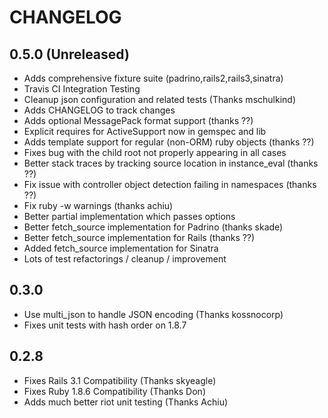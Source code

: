 # CHANGELOG

## 0.5.0 (Unreleased)

 * Adds comprehensive fixture suite (padrino,rails2,rails3,sinatra)
 * Travis CI Integration Testing
 * Cleanup json configuration and related tests (Thanks mschulkind)
 * Adds CHANGELOG to track changes
 * Adds optional MessagePack format support (thanks ??)
 * Explicit requires for ActiveSupport now in gemspec and lib
 * Adds template support for regular (non-ORM) ruby objects (thanks ??)
 * Fixes bug with the child root not properly appearing in all cases
 * Better stack traces by tracking source location in instance_eval (thanks ??)
 * Fix issue with controller object detection failing in namespaces (thanks ??)
 * Fix ruby -w warnings (thanks achiu)
 * Better partial implementation which passes options
 * Better fetch_source implementation for Padrino (thanks skade)
 * Better fetch_source implementation for Rails (thanks ??)
 * Added fetch_source implementation for Sinatra
 * Lots of test refactorings / cleanup / improvement

## 0.3.0

 * Use multi_json to handle JSON encoding (Thanks kossnocorp)
 * Fixes unit tests with hash order on 1.8.7

## 0.2.8

 * Fixes Rails 3.1 Compatibility (Thanks skyeagle)
 * Fixes Ruby 1.8.6 Compatibility (Thanks Don)
 * Adds much better riot unit testing (Thanks Achiu)
